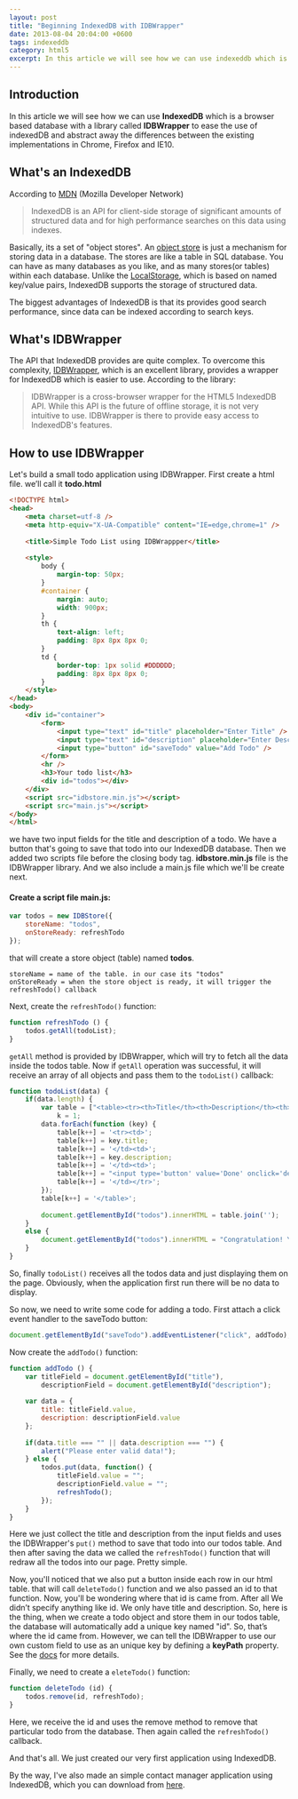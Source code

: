 ```yaml
---
layout: post
title: "Beginning IndexedDB with IDBWrapper"
date: 2013-08-04 20:04:00 +0600
tags: indexeddb
category: html5
excerpt: In this article we will see how we can use indexeddb which is a browser based database with a library called IDBWrapper to ease the use of indexedDB and abstract away the differences between the existing implementations in Chrome, Firefox and IE10
---
```


## Introduction

In this article we will see how we can use **IndexedDB** which is a browser based database with a library called **IDBWrapper** to ease the use of indexedDB and abstract away the differences between the existing implementations in Chrome, Firefox and IE10.

## What's an IndexedDB

According to [MDN](https://developer.mozilla.org/en-US/docs/Web/API/IndexedDB_API) (Mozilla Developer Network)

> IndexedDB is an API for client-side storage of significant amounts of structured data and for high performance searches on this data using indexes.

Basically, its a set of "object stores". An [object store](http://www.w3.org/TR/IndexedDB/#object-store-concept) is just a mechanism for storing data in a database. The stores are like a table in SQL database. You can have as many databases as you like, and as many stores(or tables) within each database. Unlike the [LocalStorage](https://developer.mozilla.org/en/docs/Web/API/Window/localStorage), which is based on named key/value pairs, IndexedDB supports the storage of structured data.

The biggest advantages of IndexedDB is that its provides good search performance, since data can be indexed according to search keys.

## What's IDBWrapper

The API that IndexedDB provides are quite complex. To overcome this complexity, [IDBWrapper](https://jensarps.github.io/IDBWrapper/), which is an excellent library, provides a wrapper for IndexedDB which is easier to use. According to the library:

> IDBWrapper is a cross-browser wrapper for the HTML5 IndexedDB API. While this API is the future of offline storage, it is not very intuitive to use. IDBWrapper is there to provide easy access to IndexedDB's features.

## How to use IDBWrapper

Let's build a small todo application using IDBWrapper. First create a html file. we’ll call it **todo.html**

```html
<!DOCTYPE html>
<head>
    <meta charset=utf-8 />
    <meta http-equiv="X-UA-Compatible" content="IE=edge,chrome=1" />
 
    <title>Simple Todo List using IDBWrappper</title>
 
    <style>
        body {
            margin-top: 50px;
        }
        #container {
            margin: auto;
            width: 900px;
        }
        th {
            text-align: left;
            padding: 8px 8px 8px 0;
        }
        td {
            border-top: 1px solid #DDDDDD;
            padding: 8px 8px 8px 0;
        }
    </style>
</head>
<body>
    <div id="container">
        <form>
            <input type="text" id="title" placeholder="Enter Title" />
            <input type="text" id="description" placeholder="Enter Description" />
            <input type="button" id="saveTodo" value="Add Todo" />
        </form>
        <hr />
        <h3>Your todo list</h3>
        <div id="todos"></div>
    </div>
    <script src="idbstore.min.js"></script>
    <script src="main.js"></script>
</body>
</html>
```

we have two input fields for the title and description of a todo. We have a button that's going to save that todo into our IndexedDB database. Then we added two scripts file before the closing body tag. **idbstore.min.js** file is the IDBWrapper library. And we also include a main.js file which we'll be create next.

#### Create a script file **main.js**:

```javascript
var todos = new IDBStore({
    storeName: "todos",
    onStoreReady: refreshTodo
});
```
that will create a store object (table) named **todos**.

```text
storeName = name of the table. in our case its "todos"
onStoreReady = when the store object is ready, it will trigger the refreshTodo() callback
```

Next, create the `refreshTodo()` function:

```javascript
function refreshTodo () {
    todos.getAll(todoList);
}
```

`getAll` method is provided by IDBWrapper, which will try to fetch all the data inside the todos table. Now if `getAll` operation was successful, it will receive an array of all objects and pass them to the `todoList()` callback:

```javascript
function todoList(data) {
    if(data.length) {
        var table = ["<table><tr><th>Title</th><th>Description</th><th>Action</th></tr>"],
            k = 1;
        data.forEach(function (key) {
            table[k++] = '<tr><td>';
            table[k++] = key.title;
            table[k++] = '</td><td>';
            table[k++] = key.description;
            table[k++] = '</td><td>';
            table[k++] = "<input type='button' value='Done' onclick='deleteTodo(" + key.id + ")' />";
            table[k++] = '</td></tr>';
        });
        table[k++] = '</table>';
 
        document.getElementById("todos").innerHTML = table.join('');
    }
    else {
        document.getElementById("todos").innerHTML = "Congratulation! You have done all the tasks.";
    }
}
```

So, finally `todoList()` receives all the todos data and just displaying them on the page. Obviously, when the application first run there will be no data to display.

So now, we need to write some code for adding a todo. First attach a click event handler to the saveTodo button:

```javascript
document.getElementById("saveTodo").addEventListener("click", addTodo);
```

Now create the `addTodo()` function:

```javascript
function addTodo () {
    var titleField = document.getElementById("title"),
        descriptionField = document.getElementById("description");
 
    var data = {
        title: titleField.value,
        description: descriptionField.value
    };
 
    if(data.title === "" || data.description === "") {
        alert("Please enter valid data!");
    } else {
        todos.put(data, function() {
            titleField.value = "";
            descriptionField.value = "";
            refreshTodo();
        });
    }
}
```

Here we just collect the title and description from the input fields and uses the IDBWrapper's `put()` method to save that todo into our todos table. And then after saving the data we called the `refreshTodo()` function that will redraw all the todos into our page. Pretty simple.

Now, you'll noticed that we also put a button inside each row in our html table. that will call `deleteTodo()` function and we also passed an id to that function. Now, you'll be wondering where that id is came from. After all We didn’t specify anything like id. We only have title and description. So, here is the thing, when we create a todo object and store them in our todos table, the database will automatically add a unique key named "id". So, that’s where the id came from. However, we can tell the IDBWrapper to use our own custom field to use as an unique key by defining a **keyPath** property. See the [docs](https://github.com/jensarps/IDBWrapper) for more details.

Finally, we need to create a `eleteTodo()` function:

```javascript
function deleteTodo (id) {
    todos.remove(id, refreshTodo);
}
```

Here, we receive the id and uses the remove method to remove that particular todo from the database. Then again called the `refreshTodo()` callback.

And that's all. We just created our very first application using IndexedDB.

By the way, I've also made an simple contact manager application using IndexedDB, which you can download from [here](https://shibbir.io/SimpleContactManager/).
